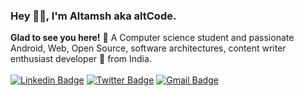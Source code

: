 ### Hey 👋🏽, I'm Altamsh aka altCode.

**Glad to see you here!** :star_struck: A Computer science student and passionate Android, Web, Open Source, software architectures, content writer enthusiast developer 🚀 from India. <br> <br> 
[![Linkedin Badge](https://img.shields.io/badge/-AltamshBairagdar-blue?style=social&logo=Linkedin&logoColor=blue&link=https://www.linkedin.com/in/altamsh-bairagdar-324ab7254)](https://www.linkedin.com/in/altamsh-bairagdar-324ab7254/)
[![Twitter Badge](http://img.shields.io/badge/-@altamsh04-1ca0f1?style=social&logo=x&logoColor=blue&link=https://twitter.com/altamsh04)](https://twitter.com/altamsh04) 
[![Gmail Badge](https://img.shields.io/badge/-GMail-c14438?style=social&logo=Gmail&logoColor=red&link=mailto:arezona.bairagdaraltamsh@gmail.com)](mailto:arezona.bairagdaraltamsh@gmail.com)
